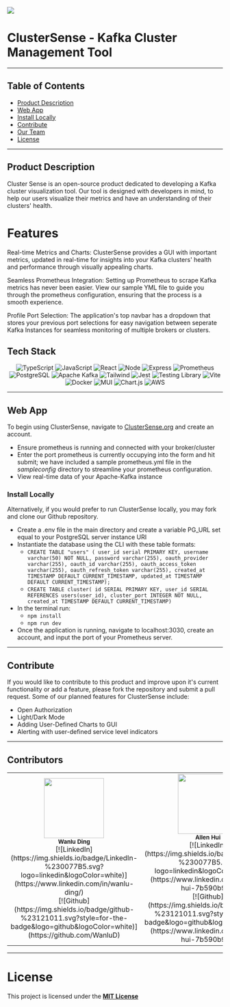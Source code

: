 ![](https://hackmd.io/_uploads/HJtzS2el6.png)
# ClusterSense - Kafka Cluster Management Tool

---
## Table of Contents

- [Product Description](#product-description)
- [Web App](#Web-App)
- [Install Locally](#install-locally)
- [Contribute](#contribute)
- [Our Team](#Contributors)
- [License](#license)

---
## Product Description

Cluster Sense is an open-source product dedicated to developing a Kafka cluster visualization tool. Our tool is designed with developers in mind, to help our users visualize their metrics and have an understanding of their clusters' health. 

# Features
Real-time Metrics and Charts: ClusterSense provides a GUI with important metrics, updated in real-time for insights into your Kafka clusters' health and performance through visually appealing charts.

Seamless Prometheus Integration: Setting up Prometheus to scrape Kafka metrics has never been easier. View our sample YML file to guide you through the prometheus configuration, ensuring that the process is a smooth experience.

Profile Port Selection: The application's top navbar has a dropdown that stores your previous port selections for easy navigation between seperate Kafka Instances for seamless monitoring of multiple brokers or clusters.

## Tech Stack

<div align='center'>

![TypeScript](https://img.shields.io/badge/TypeScript-007ACC?style=for-the-badge&logo=typescript&logoColor=white)
![JavaScript](https://img.shields.io/badge/javascript-%23323330.svg?style=for-the-badge&logo=javascript&logoColor=%23F7DF1E)
![React](https://img.shields.io/badge/react-%2320232a.svg?style=for-the-badge&logo=react&logoColor=%2361DAFB)
![Node](https://img.shields.io/badge/-node-339933?style=for-the-badge&logo=node.js&logoColor=white)
![Express](https://img.shields.io/badge/express-%23404d59.svg?style=for-the-badge&logo=express&logoColor=%2361DAFB)
![Prometheus](https://img.shields.io/badge/Prometheus-E7532D?style=for-the-badge&logo=prometheus&logoColor=white)
![PostgreSQL](https://img.shields.io/badge/PostgreSQL-4EA94B?style=for-the-badge&logo=postgres&logoColor=white)
![Apache Kafka](https://img.shields.io/badge/apache%20kafka-%2320232a.svg?style=for-the-badge&logo=apachekafka&logoColor=white)
![Tailwind](https://img.shields.io/badge/Tailwind_CSS-38B2AC?style=for-the-badge&logo=tailwind-css&logoColor=white)
![Jest](https://img.shields.io/badge/Jest-323330?style=for-the-badge&logo=Jest&logoColor=white)
![Testing Library](https://img.shields.io/badge/testing%20library-323330?style=for-the-badge&logo=testing-library&logoColor=red)
![Vite](https://img.shields.io/badge/vite-%23646CFF.svg?style=for-the-badge&logo=vite&logoColor=white)
![Docker](https://img.shields.io/badge/docker-%230db7ed.svg?style=for-the-badge&logo=docker&logoColor=white)
![MUI](https://img.shields.io/badge/MUI-%230081CB.svg?style=for-the-badge&logo=mui&logoColor=white)
![Chart.js](https://img.shields.io/badge/chart.js-F5788D.svg?style=for-the-badge&logo=chart.js&logoColor=white)
![AWS](https://img.shields.io/badge/AWS-%23FF9900.svg?style=for-the-badge&logo=amazon-aws&logoColor=white)
</div>

---

## Web App

To begin using ClusterSense, navigate to <a href="http://www.ClusterSense.org">ClusterSense.org</a> and create an account.

- Ensure prometheus is running and connected with your broker/cluster
- Enter the port prometheus is currently occupying into the form and hit submit; we have included a sample prometheus.yml file in the _sampleconfig_ directory to streamline your prometheus configuration.
- View real-time data of your Apache-Kafka instance


### Install Locally

Alternatively, if you would prefer to run ClusterSense locally, you may fork and clone our Github repository.

- Create a .env file in the main directory and create a variable PG_URL set equal to your PostgreSQL server instance URI
- Instantiate the database using the CLI with these table formats:
  - `CREATE TABLE "users" (
   user_id serial PRIMARY KEY,
   username varchar(50) NOT NULL,
   password varchar(255),
   oauth_provider varchar(255),
   oauth_id varchar(255),
   oauth_access_token varchar(255),
   oauth_refresh_token varchar(255),
   created_at TIMESTAMP DEFAULT CURRENT_TIMESTAMP,
   updated_at TIMESTAMP DEFAULT CURRENT_TIMESTAMP);`
  - `CREATE TABLE cluster(
   id SERIAL PRIMARY KEY,
   user_id SERIAL REFERENCES users(user_id),
   cluster_port INTEGER NOT NULL,
   created_at TIMESTAMP DEFAULT CURRENT_TIMESTAMP)`
- In the terminal run:
  - `npm install`
  - `npm run dev`
- Once the application is running, navigate to localhost:3030, create an account, and input the port of your Prometheus server.

---

## Contribute
If you would like to contribute to this product and improve upon it's current functionality or add a feature, please fork the repository and submit a pull request.
Some of our planned features for ClusterSense include:
- Open Authorization
- Light/Dark Mode
- Adding User-Defined Charts to GUI
- Alerting with user-defined service level indicators

---

## Contributors
<div align='center'>

  <table>
  <tr>
    <td align="center">
      <img src="https://avatars.githubusercontent.com/u/47452487?s=64&v=4" width="140px;" alt=""/>
      <br />
      <sub><b>Wanlu Ding</b></sub>
      <br />
      [![LinkedIn](https://img.shields.io/badge/LinkedIn-%230077B5.svg?logo=linkedin&logoColor=white)](https://www.linkedin.com/in/wanlu-ding/)
      <br />
      [![Github](https://img.shields.io/badge/github-%23121011.svg?style=for-the-badge&logo=github&logoColor=white)](https://github.com/WanluD)
      <br />
    </td>
    <td align="center">
      <img src="https://avatars.githubusercontent.com/u/69995214?v=4" width="140px;" alt=""/>
      <br />
      <sub><b>Allen Hui</b></sub>
      <br />
      [![LinkedIn](https://img.shields.io/badge/LinkedIn-%230077B5.svg?logo=linkedin&logoColor=white)](https://www.linkedin.com/in/allen-hui-7b590b9a/)
      <br />
      [![Github](https://img.shields.io/badge/github-%23121011.svg?style=for-the-badge&logo=github&logoColor=white)](https://www.linkedin.com/in/allen-hui-7b590b9a/)
      <br />
    </td>
    <td align="center">
      <img src="https://media.licdn.com/dms/image/D4E03AQEnHhBIgWgE-w/profile-displayphoto-shrink_200_200/0/1695831173465?e=1701302400&v=beta&t=ftTIheSq1xHOdx-89QXwlEq0r-Lzz6PlZUlkYhmDpmo" width="140px;" alt=""/>
      <br />
      <sub><b>Sam Johnson</b></sub>
      <br />
      [![LinkedIn](https://img.shields.io/badge/LinkedIn-%230077B5.svg?logo=linkedin&logoColor=white)](https://www.linkedin.com/in/samuel-johnson-dpt/)
      <br />
      [![Github](https://img.shields.io/badge/github-%23121011.svg?style=for-the-badge&logo=github&logoColor=white)](https://github.com/SFJohnson24)
      <br />
    </td>
     <td align="center">
      <img src="https://avatars.githubusercontent.com/u/26197909?v=4" width="140px;" alt=""/>
      <br />
      <sub><b>Daniel (Jung Tae) Lee</b></sub>
        <br />
      [![LinkedIn](https://img.shields.io/badge/LinkedIn-%230077B5.svg?logo=linkedin&logoColor=white)](https://www.linkedin.com/in/jungtaelee/)
      <br />
      [![Github](https://img.shields.io/badge/github-%23121011.svg?style=for-the-badge&logo=github&logoColor=white)](https://github.com/jungtaelee0128")
      <br />
    </td>
</table>
</div>

---

# License
This project is licensed under the [**MIT License**](https://choosealicense.com/licenses/mit/)
